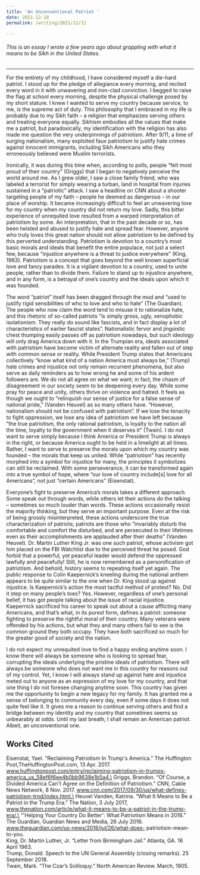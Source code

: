 ```yaml
---
title: 'An Unconventional Patriot '
date: 2021-12-10
permalink: /writing/2021/12/12

---
```

###### This is an essay I wrote a few years ago about grappling with what it means to be Sikh in the United States.
------

For the entirety of my childhood, I have considered myself a die-hard patriot. I stood up for the pledge of allegiance every morning, and recited every word in it with unwavering and iron-clad conviction. I begged to raise the flag at school every morning, despite the physical challenge posed by my short stature. I knew I wanted to serve my country because service, to me, is the supreme act of duty. This philosophy that I embraced in my life is probably due to my
Sikh faith – a religion that emphasizes serving others and treating everyone equally. Sikhism embodies all the values that make me a patriot, but paradoxically, my identification with the religion has also made me question the very underpinnings of patriotism. After 9/11, a time of surging nationalism, many exploited faux patriotism to justify hate crimes against innocent immigrants, including Sikh Americans who they erroneously believed were Muslim terrorists.

Ironically, it was during this time when, according to polls, people “felt most proud of their country” (Griggs) that I began to negatively perceive the world around me. As I grew older, I saw a close family friend, who was labeled a terrorist for simply wearing a turban, land in hospital from injuries sustained in a “patriotic” attack. I saw a headline on CNN about a shooter targeting people of my faith – people he deemed as dangerous – in our place of worship. It became increasingly difficult to feel an unwavering love for my country when my country did not return my love. Sadly, this bitter experience of unrequited love resulted from a warped interpretation of patriotism by some. An interpretation, that in the past decade or so, has been twisted and abused to justify hate and spread fear. However, anyone who truly loves this great nation should not allow patriotism to be defined by this perverted understanding. Patriotism is
devotion to a country’s most basic morals and ideals that benefit the entire populace, not just a select few, because “injustice anywhere is a threat to justice everywhere” (King, 1963). Patriotism is a concept that goes beyond the well known superficial love and fancy parades. It is a vigilant devotion to a country, used to unite people, rather than to divide them. Failure to stand up to injustice anywhere, and in any form, is a betrayal of one’s country and the ideals upon which it was founded. 

The word “patriot” itself has been dragged through the mud and “used to justify rigid sensibilities of who to love and who to hate” (The Guardian). The people who now claim the word tend to misuse it to rationalize hate, and this rhetoric of so-called patriots “is simply gross, ugly, xenophobic isolationism. They really do sound like fascists, and in fact display a lot of characteristics of earlier fascist states”. Nationalistic fervor and jingoistic chest thumping easily passes off as patriotism nowadays, but such ideology will only drag America down with it. In the Trumpian era, ideals associated with patriotism have become victim of alternate reality and fallen out of step with common sense or reality. While President Trump states that Americans collectively “know what kind of a nation America must always be,” (Trump) hate crimes and injustice not only remain recurrent phenomena, but also serve as daily reminders as to how wrong he and some of his ardent followers are. We do not all agree on what we want; in fact, the chasm of disagreement in our society seem to be deepening every day. While some pray for peace and unity, others thrive on violence and hatred. It feels as though we ought to “relinquish our sense of justice for a false sense of national pride,” (Vanden Heuvel) as so many others have. “However, nationalism should not be confused with patriotism”. If we lose the tenacity to fight oppression, we lose any idea of patriotism we have left because “the true patriotism, the only rational patriotism, is loyalty to the nation all the time, loyalty to the government when it deserves it” (Twain). I do not want to serve simply because I think America or President Trump is always in the right, or because America ought to be held in a limelight at all times. Rather, I want to serve to preserve the morals upon which my country was founded – the morals that keep us united. While “patriotism” has recently morphed into a symbol for injustice for many, the principles it symbolizes can still be reclaimed. With some perseverance, it can be transformed again into a true symbol of hope, where “our love of country include[s] love for all Americans”, not just “certain Americans” (Eisenstat).

Everyone’s fight to preserve America’s morals takes a different approach. Some speak out through words, while others let their actions do the talking – sometimes so much louder than words. These actions occasionally resist the majority thinking, but they serve an important purpose. Even at the risk of being grossly misinterpreted, these actions underscore the true characterization of patriots; patriots are those who “invariably disturb the comfortable and comfort the disturbed, and are persecuted in their lifetimes even as their accomplishments are applauded after their deaths” (Vanden Heuvel). Dr. Martin Luther King Jr. was one such patriot, whose activism got him placed on the FBI Watchlist due to the perceived threat he posed. God forbid that a powerful, yet peaceful leader would defend the oppressed lawfully and peacefully! Still, he is now remembered as a personification of patriotism. And behold, history seems to repeating itself yet again. The public response to Colin Kaepernick’s kneeling during the national anthem appears to be quite similar to the one when Dr. King stood up against injustice. Is Kaepernick’s action the most tactful method of protest? No. Did it step on many people’s toes? Yes. However, regardless of one’s personal belief, it has got people talking about the issue of racial injustice. Kaepernick sacrificed his career to speak out about a cause afflicting many Americans, and that’s what, in its purest form, defines a patriot: someone fighting to preserve the rightful moral of their country. Many veterans were offended by his actions, but what they and many others fail to see is the common ground they both occupy. They have both sacrificed so much for the greater good of society and the nation.

I do not expect my unrequited love to find a happy ending anytime soon. I know there will always be someone who is looking to spread fear, corrupting the ideals underlying the pristine ideals of patriotism. There will always be someone who does not want me in this country for reasons out of my control. Yet, I know I will always stand up against hate and injustice meted out to anyone as an expression of my love for my country, and that one thing I do not foresee changing anytime soon. This country has given me the opportunity to begin a new legacy for my family. It has granted me a sense of belonging to community every day, even if some days it does not quite feel like it. It gives me a reason to continue serving others and find a bridge between my identity and my country that sometimes seems so unbearably at odds. Until my last breath, I shall remain an American patriot. Albeit, an unconventional one.

Works Cited
----
Eisenstat, Yael. “Reclaiming Patriotism In Trump's America.” The Huffington Post,TheHuffingtonPost.com, 13 Apr. 2017. www.huffingtonpost.com/entry/reclaiming-patriotism-in-trumps-america_us_58ef6f6ee4b0bb9638e1b5a4.\
Griggs, Brandon. “Of Course, a Divided America Can't Agree on the Definition of Patriotism.” CNN, Cable News Network, 8 Nov. 2017. www.cnn.com/2017/09/30/us/what-defines-patriotism-trnd/index.html.\
Heuvel Vanden, Katrina. “What It Means to Be a Patriot in the Trump Era.” The Nation, 3 July 2017, www.thenation.com/article/what-it-means-to-be-a-patriot-in-the-trump-era/.\
“'Helping Your Country Do Better': What Patriotism Means in 2016.” The Guardian, Guardian News and Media, 26 July 2016. www.theguardian.com/us-news/2016/jul/26/what-does- patriotism-mean-to-you.\
King, Dr. Martin Luther, Jr. “Letter from Birmingham Jail.” Atlanta, GA. 16 April 1963.\
Trump, Donald. Speech to the UN General Assembly (closing remarks). 25 September 2018.\
Twain, Mark. “The Czar’s Soliloquy.” North American Review. March, 1905.
